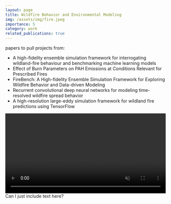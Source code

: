 ```yaml
---
layout: page
title: Wildfire Behavior and Environmental Modeling
img: /assets/img/fire.jpeg
importance: 5
category: work
related_publications: true
---
```


papers to pull projects from:
- A high-fidelity ensemble simulation framework for interrogating wildland-fire behaviour and benchmarking machine learning models
- Effect of Burn Parameters on PAH Emissions at Conditions Relevant for Prescribed Fires
- FireBench: A High-fidelity Ensemble Simulation Framework for Exploring Wildfire Behavior and Data-driven Modeling
- Recurrent convolutional deep neural networks for modeling time-resolved wildfire spread behavior
- A high-resolution large-eddy simulation framework for wildland fire predictions using TensorFlow

<div class="row">
    <div class="col-md-4 mt-3 mt-md-0">
        <video width="100%" autoplay loop muted>
            <source src="{{ site.baseurl }}/assets/video/ramp_zoom.mp4" type="video/mp4">
            Your browser does not support the video tag.
        </video>
    </div>
    <div class="col-sm mt-3 mt-md-0">
        Can I just include text here?
    </div>
</div>

